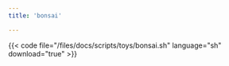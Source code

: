 ```yaml
---
title: 'bonsai'

---
```


{{< code file="/files/docs/scripts/toys/bonsai.sh" language="sh" download="true" >}}
